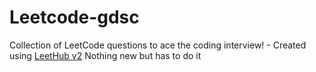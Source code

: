 # Leetcode-gdsc
Collection of LeetCode questions to ace the coding interview! - Created using [LeetHub v2](https://github.com/arunbhardwaj/LeetHub-2.0)
Nothing new but has to do it
